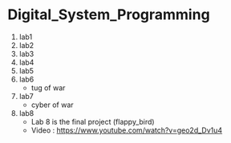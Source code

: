 
# Digital_System_Programming
1. lab1
2. lab2
3. lab3
4. lab4
5. lab5
6. lab6
	* tug of war
7. lab7
	* cyber of war
8. lab8
	* Lab 8 is the final project (flappy_bird)
	* Video : https://www.youtube.com/watch?v=geo2d_Dv1u4
